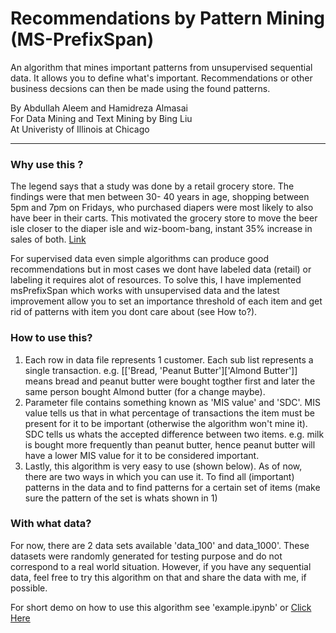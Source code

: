 # Recommendations by Pattern Mining (MS-PrefixSpan)

An algorithm that mines important patterns from unsupervised sequential data. It allows you to define what's important. Recommendations or other business decsions can then be made using the found patterns.


By Abdullah Aleem and Hamidreza Almasai <br>
For Data Mining and Text Mining by Bing Liu <br>
At Univeristy of Illinois at Chicago <br>

---

### Why use this ?

The legend says that a study was done by a retail grocery store.  The findings were that men between 30- 40 years in age, shopping between 5pm and 7pm on Fridays, who purchased diapers were most likely to also have beer in their carts.  This motivated the grocery store to move the beer isle  closer to the diaper isle and wiz-boom-bang, instant 35% increase in sales of both. [Link](http://canworksmart.com/diapers-beer-retail-predictive-analytics/)

For supervised data even simple algorithms can produce good recommendations but in most cases we dont have labeled data (retail) or labeling it requires alot of resources. To solve this, I have implemented msPrefixSpan which works with unsupervised data and the latest improvement allow you to set an importance threshold of each item and get rid of patterns with item you dont care about (see How to?).


### How to use this?

1. Each row in data file represents 1 customer. Each sub list represents a single transaction.
e.g. [['Bread, 'Peanut Butter']['Almond Butter']] means bread and peanut butter were bought togther first and later the same person bought Almond butter (for a change maybe).
2. Parameter file contains something known as 'MIS value' and 'SDC'. MIS value tells us that in what percentage of transactions the item must be present for it to be important (otherwise the algorithm won't mine it). SDC tells us whats the accepted difference between two items. e.g. milk is bought more frequently than peanut butter, hence peanut butter will have a lower MIS value for it to be considered important. 
3. Lastly, this algorithm is very easy to use (shown below). As of now, there are two ways in which you can use it. To find all (important) patterns in the data and to find patterns for a certain set of items (make sure the pattern of the set is whats shown in 1)

### With what data?

For now, there are 2 data sets available 'data_100' and data_1000'. These datasets were randomly generated for testing purpose and do not correspond to a real world situation. However, if you have any sequential data, feel free to try this algorithm on that and share the data with me, if possible.


For short demo on how to use this algorithm see 'example.ipynb' or [Click Here](https://github.com/abaleem/pattern-mining/blob/master/example.ipynb)
